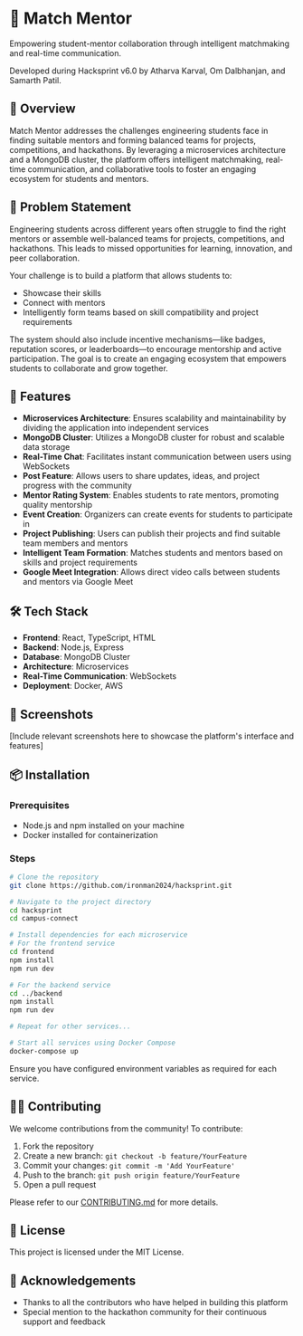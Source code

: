# 🤝 Match Mentor

Empowering student-mentor collaboration through intelligent matchmaking and real-time communication.

Developed during Hacksprint v6.0 by Atharva Karval, Om Dalbhanjan, and Samarth Patil.

## 🌟 Overview

Match Mentor addresses the challenges engineering students face in finding suitable mentors and forming balanced teams for projects, competitions, and hackathons. By leveraging a microservices architecture and a MongoDB cluster, the platform offers intelligent matchmaking, real-time communication, and collaborative tools to foster an engaging ecosystem for students and mentors.

## 🎯 Problem Statement

Engineering students across different years often struggle to find the right mentors or assemble well-balanced teams for projects, competitions, and hackathons. This leads to missed opportunities for learning, innovation, and peer collaboration.

Your challenge is to build a platform that allows students to:
- Showcase their skills
- Connect with mentors
- Intelligently form teams based on skill compatibility and project requirements

The system should also include incentive mechanisms—like badges, reputation scores, or leaderboards—to encourage mentorship and active participation. The goal is to create an engaging ecosystem that empowers students to collaborate and grow together.

## 🚀 Features

- **Microservices Architecture**: Ensures scalability and maintainability by dividing the application into independent services
- **MongoDB Cluster**: Utilizes a MongoDB cluster for robust and scalable data storage
- **Real-Time Chat**: Facilitates instant communication between users using WebSockets
- **Post Feature**: Allows users to share updates, ideas, and project progress with the community
- **Mentor Rating System**: Enables students to rate mentors, promoting quality mentorship
- **Event Creation**: Organizers can create events for students to participate in
- **Project Publishing**: Users can publish their projects and find suitable team members and mentors
- **Intelligent Team Formation**: Matches students and mentors based on skills and project requirements
- **Google Meet Integration**: Allows direct video calls between students and mentors via Google Meet

## 🛠️ Tech Stack

- **Frontend**: React, TypeScript, HTML
- **Backend**: Node.js, Express
- **Database**: MongoDB Cluster
- **Architecture**: Microservices
- **Real-Time Communication**: WebSockets
- **Deployment**: Docker, AWS

## 📸 Screenshots

[Include relevant screenshots here to showcase the platform's interface and features]

## 📦 Installation

### Prerequisites
- Node.js and npm installed on your machine
- Docker installed for containerization

### Steps

```bash
# Clone the repository
git clone https://github.com/ironman2024/hacksprint.git

# Navigate to the project directory
cd hacksprint
cd campus-connect

# Install dependencies for each microservice
# For the frontend service
cd frontend
npm install
npm run dev

# For the backend service
cd ../backend
npm install
npm run dev

# Repeat for other services...

# Start all services using Docker Compose
docker-compose up
```

Ensure you have configured environment variables as required for each service.

## 🧑‍💻 Contributing

We welcome contributions from the community! To contribute:

1. Fork the repository
2. Create a new branch: `git checkout -b feature/YourFeature`
3. Commit your changes: `git commit -m 'Add YourFeature'`
4. Push to the branch: `git push origin feature/YourFeature`
5. Open a pull request

Please refer to our [CONTRIBUTING.md](CONTRIBUTING.md) for more details.

## 📄 License

This project is licensed under the MIT License.

## 🙌 Acknowledgements

- Thanks to all the contributors who have helped in building this platform
- Special mention to the hackathon community for their continuous support and feedback

